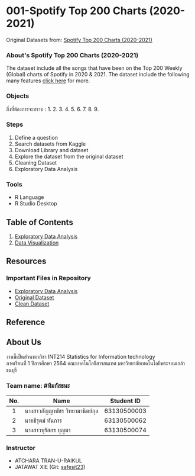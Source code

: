 # 001-Spotify Top 200 Charts (2020-2021)
Original Datasets from:  [Spotify Top 200 Charts (2020-2021)](https://www.kaggle.com/sashankpillai/spotify-top-200-charts-20202021)

### About's Spotify Top 200 Charts (2020-2021)
The dataset include all the songs that have been on the Top 200 Weekly (Global) charts of Spotify in 2020 & 2021. The dataset include the following many features [click here](https://github.com/sit-2021-int214/001-Spotify-Top/blob/main/spotify_top/readme.md) for more.

### Objects
สิ่งที่ต้องการจะทราบ :
1. 
2.
3.
4.
5.
6.
7.
8.
9.

### Steps
1. Define a question
2. Search datasets from Kaggle
3. Download Library and dataset
4. Explore the dataset from the original dataset
5. Cleaning Dataset
6. Exploratory Data Analysis

### Tools

- R Language
- R Studio Desktop

## Table of Contents
1. [Exploratory Data Analysis](https://github.com/sit-2021-int214/001-Spotify-Top/blob/main/spotify_top/explore_data.md)
2. [Data Visualization](#)

## Resources

### Important Files in Repository

- [Exploratory Data Analysis](#)
- [Original Dataset](https://github.com/sit-2021-int214/001-Spotify-Top/blob/main/spotify_top/file_csv/spotify_dataset_original.csv)
- [Clean Dataset](#)

## Reference

## About Us
งานนี้เป็นส่วนของวิชา INT214 Statistics for Information technology <br/> ภาคเรียนที่ 1 ปีการศึกษา 2564 คณะเทคโนโลยีสารสนเทศ มหาวิทยาลัยเทคโนโลยีพระจอมเกล้าธนบุรี
### Team name: #ทีมกัสชนะ
| No. | Name                         | Student ID   |
|:---:|----------------------------- |--------------|
|  1  | นางสาวกัญญาพัชร วิทยามานิตย์กุล    | 63130500003  |
|  2  | นายธีรุตม์ ทันการ                | 63130500062  |
|  3  | นางสาวบุรัสกร บุญมา	            | 63130500074  |

### Instructor
- ATCHARA TRAN-U-RAIKUL
- JATAWAT XIE (Git: [safesit23](https://github.com/safesit23))



